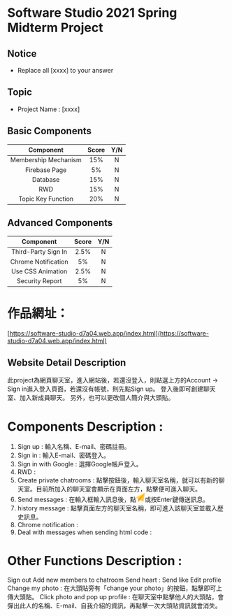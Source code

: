# Software Studio 2021 Spring Midterm Project
## Notice
* Replace all [xxxx] to your answer

## Topic
* Project Name : [xxxx]

## Basic Components
|Component|Score|Y/N|
|:-:|:-:|:-:|
|Membership Mechanism|15%|N|
|Firebase Page|5%|N|
|Database|15%|N|
|RWD|15%|N|
|Topic Key Function|20%|N|

## Advanced Components
|Component|Score|Y/N|
|:-:|:-:|:-:|
|Third-Party Sign In|2.5%|N|
|Chrome Notification|5%|N|
|Use CSS Animation|2.5%|N|
|Security Report|5%|N|

# 作品網址：
[https://software-studio-d7a04.web.app/index.html](https://software-studio-d7a04.web.app/index.html)

## Website Detail Description
此project為網頁聊天室，進入網站後，若還沒登入，則點選上方的Account -> Sign in進入登入頁面，若還沒有帳號，則先點Sign up。
登入後即可創建聊天室、加入新成員聊天。
另外，也可以更改個人簡介與大頭貼。

# Components Description : 
1. Sign up : 輸入名稱、E-mail、密碼註冊。
2. Sign in : 輸入E-mail、密碼登入。
3. Sign in with Google : 選擇Google帳戶登入。
4. RWD : 
5. Create private chatrooms : 點擊按鈕後，輸入聊天室名稱，就可以有新的聊天室。目前所加入的聊天室會顯示在頁面左方，點擊便可進入聊天。
6. Send messages : 在輸入框輸入訊息後，點<img src="public/img/send.png" width="20"/>或按Enter鍵傳送訊息。
7. history message : 點擊頁面左方的聊天室名稱，即可進入該聊天室並載入歷史訊息。
8. Chrome notification : 
9. Deal with messages when sending html code :

# Other Functions Description : 
Sign out
Add new members to chatroom
Send heart : 
Send like
Edit profile
Change my photo : 在大頭貼旁有「change your photo」的按鈕，點擊即可上傳大頭貼。
Click photo and pop up profile : 在聊天室中點擊他人的大頭貼，會彈出此人的名稱、E-mail、自我介紹的資訊，再點擊一次大頭貼資訊就會消失。


